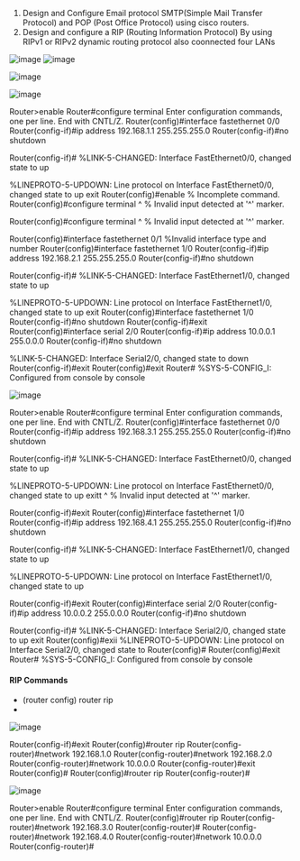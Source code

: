 1. Design and Configure Email protocol SMTP(Simple Mail Transfer Protocol) and POP (Post Office Protocol) using cisco routers.
2. Design and configure a RIP (Routing Information Protocol) By using RIPv1 or RIPv2 dynamic routing protocol also coonnected four LANs


![image](https://user-images.githubusercontent.com/47166768/224525636-7e3b921a-e6fa-4afc-8cd4-36de01d5c84e.png)
![image](https://user-images.githubusercontent.com/47166768/224526327-b674209a-eded-41d1-ba09-2efd3c5839ed.png)


![image](https://user-images.githubusercontent.com/47166768/224525694-55732f75-c5e7-47a3-9d9d-5da083e35073.png)

![image](https://user-images.githubusercontent.com/47166768/224525997-2a136f85-92f2-4b5a-bda0-b1beb4d336e4.png)

Router>enable
Router#configure terminal
Enter configuration commands, one per line.  End with CNTL/Z.
Router(config)#interface fastethernet 0/0
Router(config-if)#ip address 192.168.1.1 255.255.255.0
Router(config-if)#no shutdown

Router(config-if)#
%LINK-5-CHANGED: Interface FastEthernet0/0, changed state to up

%LINEPROTO-5-UPDOWN: Line protocol on Interface FastEthernet0/0, changed state to up
exit
Router(config)#enable
% Incomplete command.
Router(config)#configure terminal
                     ^
% Invalid input detected at '^' marker.
	
Router(config)#configure terminal
                     ^
% Invalid input detected at '^' marker.
	
Router(config)#interface fastethernet 0/1
%Invalid interface type and number
Router(config)#interface fastethernet 1/0
Router(config-if)#ip address 192.168.2.1 255.255.255.0
Router(config-if)#no shutdown

Router(config-if)#
%LINK-5-CHANGED: Interface FastEthernet1/0, changed state to up

%LINEPROTO-5-UPDOWN: Line protocol on Interface FastEthernet1/0, changed state to up
exit
Router(config)#interface fastethernet 1/0
Router(config-if)#no shutdown
Router(config-if)#exit
Router(config)#interface serial 2/0
Router(config-if)#ip address 10.0.0.1 255.0.0.0
Router(config-if)#no shutdown

%LINK-5-CHANGED: Interface Serial2/0, changed state to down
Router(config-if)#exit
Router(config)#exit
Router#
%SYS-5-CONFIG_I: Configured from console by console







![image](https://user-images.githubusercontent.com/47166768/224526198-7ff05694-aaf9-4678-b6ee-d8713fa5e4df.png)







Router>enable
Router#configure terminal
Enter configuration commands, one per line.  End with CNTL/Z.
Router(config)#interface fastethernet 0/0
Router(config-if)#ip address 192.168.3.1 255.255.255.0
Router(config-if)#no shutdown

Router(config-if)#
%LINK-5-CHANGED: Interface FastEthernet0/0, changed state to up

%LINEPROTO-5-UPDOWN: Line protocol on Interface FastEthernet0/0, changed state to up
exitt
                      ^
% Invalid input detected at '^' marker.
	
Router(config-if)#exit
Router(config)#interface fastethernet 1/0
Router(config-if)#ip address 192.168.4.1 255.255.255.0
Router(config-if)#no shutdown

Router(config-if)#
%LINK-5-CHANGED: Interface FastEthernet1/0, changed state to up

%LINEPROTO-5-UPDOWN: Line protocol on Interface FastEthernet1/0, changed state to up

Router(config-if)#exit
Router(config)#interface serial 2/0
Router(config-if)#ip address 10.0.0.2 255.0.0.0
Router(config-if)#no shutdown

Router(config-if)#
%LINK-5-CHANGED: Interface Serial2/0, changed state to up
exit
Router(config)#exii
%LINEPROTO-5-UPDOWN: Line protocol on Interface Serial2/0, changed state to
Router(config)#
Router(config)#exit
Router#
%SYS-5-CONFIG_I: Configured from console by console




#### RIP Commands 
* (router config) router rip
* 


![image](https://user-images.githubusercontent.com/47166768/224526448-dc94cd61-a6c4-43a8-a2c3-a0d045b4a5ef.png)


Router(config-if)#exit
Router(config)#router rip
Router(config-router)#network 192.168.1.0
Router(config-router)#network 192.168.2.0
Router(config-router)#network 10.0.0.0
Router(config-router)#exit
Router(config)#
Router(config)#router rip
Router(config-router)#





![image](https://user-images.githubusercontent.com/47166768/224526413-e3f608cc-b4c5-48a7-90c0-f172da61492b.png)

Router>enable
Router#configure terminal
Enter configuration commands, one per line.  End with CNTL/Z.
Router(config)#router rip
Router(config-router)#network 192.168.3.0
Router(config-router)#
Router(config-router)#network 192.168.4.0
Router(config-router)#network 10.0.0.0
Router(config-router)#


